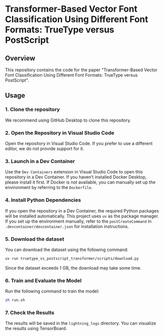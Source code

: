 # Transformer-Based Vector Font Classification Using Different Font Formats: TrueType versus PostScript

## Overview

This repository contains the code for the paper "Transformer-Based Vector Font Classification Using Different Font Formats: TrueType versus PostScript".

## Usage

### 1. Clone the repository

We recommend using GitHub Desktop to clone this repository.

### 2. Open the Repository in Visual Studio Code

Open the repository in Visual Studio Code.
If you prefer to use a different editor, we do not provide support for it.

### 3. Launch in a Dev Container

Use the `Dev Containers` extension in Visual Studio Code to open this repository in a Dev Container.
If you haven’t installed Docker Desktop, please install it first.
If Docker is not available, you can manually set up the environment by referring to the `Dockerfile`.

### 4. Install Python Dependencies

If you open the repository in a Dev Container, the required Python packages will be installed automatically.
This project uses `uv` as the package manager.
If you set up the environment manually, refer to the `postCreateCommand` in `.devcontainer/devcontainer.json` for installation instructions.

### 5. Download the dataset

You can download the dataset using the following command:

```bash
uv run truetype_vs_postscript_transformer/scripts/download.py
```

Since the dataset exceeds 1 GB, the download may take some time.

### 6. Train and Evaluate the Model

Run the following command to train the model:

```bash
sh run.sh
```

### 7. Check the Results

The results will be saved in the `lightning_logs` directory.
You can visualize the results using TensorBoard.
